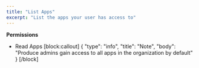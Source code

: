 ```yaml
---
title: "List Apps"
excerpt: "List the apps your user has access to"
---
```

__Permissions__
- Read Apps
[block:callout]
{
  "type": "info",
  "title": "Note",
  "body": "Produce admins gain access to all apps in the organization by default"
}
[/block]